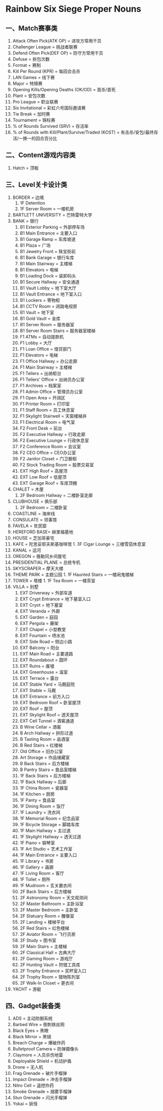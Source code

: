 **Rainbow Six Siege Proper Nouns**
==================================
 
 一、Match赛事类
 -------------------
 
 1. Attack Often Pick(ATK OP) = 进攻方常用干员
 2. Challenger League = 挑战者联赛
 3. Defend Often Pick(DEF OP) = 防守方常用干员
 4. Defuse = 拆包次数
 5. Format = 赛制
 6. Kill Per Round (KPR) = 每回合击杀
 7. LAN Games = 线下赛
 8. Major = 特锦赛
 9. Opening Kills/Opening Deaths (OK/OD) = 首杀/首死
 10. Plant = 安包次数
 11. Pro League = 职业联赛
 12. Six Invitational = 彩虹六号国际邀请赛
 13. Tie Break = 加时赛
 14. Tournament = 锦标赛
 15. % of Rounds Survived (SRV) = 存活率
 16. % of Rounds with Kill/Plant/Survive/Traded (KOST) = 有击杀/安包/最终存活/一换一的回合百分比
 
 二、Content游戏内容类
 --------------------
 
 1. Hatch = 顶板
 
 三、Level关卡设计类
 ------------------
 
 1. BORDER = 边境
    1. 1F Detention
    2. 1F Server Room = 一楼机房
 2. BARTLETT UNIVERSITY = 巴特雷特大学
 3. BANK = 银行
    1. B1 Exterior Parking = 外部停车场
    2. B1 Main Entrance = 主要入口
    3. B1 Garage Ramp = 车库坡道
    4. B1 Plaza = 广场
    5. B1 Jewelry Front = 珠宝街前
    6. B1 Bank Garage = 银行车库
    7. B1 Main Stairway = 主楼梯
    8. B1 Elevators = 电梯
    9. B1 Loading Dock = 装卸码头
    10. B1 Secure Hallway = 安全通道
    11. B1 Vault Lobby = 地下室大厅
    12. B1 Vault Entrance = 地下室入口
    13. B1 Lockers = 寄物柜
    14. B1 CCTV Room = 闭路电视房
    15. B1 Vault = 地下室
    16. B1 Gold Vault = 金库
    17. B1 Server Room = 服务器室
    18. B1 Server Room Stairs = 服务器室楼梯
    19. F1 ATMs = 自动提款机
    20. F1 Lobby = 大厅
    21. F1 Loan Office = 借贷部门
    22. F1 Elevators = 电梯
    23. F1 Office Hallway = 办公走廊
    24. F1 Main Stairway = 主楼梯
    25. F1 Tellers = 出纳柜台
    26. F1 Tellers' Office = 出纳员办公室
    27. F1 Archives = 档案室
    28. F1 Admin Office = 管理员办公室
    29. F1 Open Area = 开阔区
    30. F1 Printer Room = 打印室
    31. F1 Staff Room = 员工休息室
    32. F1 Skylight Stairwell = 天窗楼梯井
    33. F1 Electrical Room = 电气室
    34. F2 Front Desk = 前台
    35. F2 Executive Hallway = 行政走廊
    36. F2 Executive Lounge = 行政休息室
    37. F2 Conference Room = 会议室
    38. F2 CEO Office = CEO办公室
    39. F2 Janitor Closet = 门卫橱柜
    40. F2 Stock Trading Room = 股票交易室
    41. EXT High Roof = 高屋顶
    42. EXT Low Roof = 低屋顶
    43. EXT Garage Roof = 车库顶棚
 4. CHALET = 木屋
    1. 2F Bedroom Hallway = 二楼卧室走廊
 5. CLUBHOUSE = 俱乐部
    1. 2F Bedroom = 二楼卧室
 6. COASTLINE = 海岸线
 7. CONSULATE = 领事馆
 8. FAVELA = 贫民窟
 9. HEREFORD BASE= 赫里福基地
 10. HOUSE = 芝加哥豪宅
 11. KAFE = 陀思妥耶夫斯基咖啡馆
    1. 3F Cigar Lounge = 三楼雪茄休息室
 12. KANAL = 运河
 13. OREGON = 俄勒冈乡间屋宅
 14. PRESIDENTIAL PLANE = 总统专机
 15. SKYSCRAPER = 摩天大楼
 16. THEME PARK = 主题公园
    1. 1F Haunted Stairs = 一楼闹鬼楼梯
 17. TOWER = 塔楼
    1. 1F Tea Room = 一楼茶室
 18. VILLA = 别墅
     1.	EXT Driverway = 外部车道
     2.	EXT Crypt Entrance = 地下墓室入口 
     3.	EXT Cryot = 地下墓室
     4.	EXT Veranda = 外廊
     5.	EXT Garden = 庭园
     6.	EXT Pergola = 藤架
     7.	EXT Chapel = 小型教堂
     8.	EXT Fountain = 喷水池
     9.	EXT Side Road = 侧边小路
     10.	EXT Balcony = 阳台
     11.	EXT Main Road = 主要道路
     12.	EXT Roundabout = 圆环
     13.	EXT Ruins = 废墟
     14.	EXT Greenhouse = 温室
     15.	EXT Terrace = 露台
     16.	EXT Stable Yard = 马厩庭院
     17.	EXT Stable = 马厩
     18.	EXT Entrance = 前方入口
     19.	EXT Bedroom Roof = 卧室屋顶
     20.	EXT Roof = 屋顶
     21.	EXT Skylight Roof = 透天屋顶 
     22.	EXT Cell Tunnel = 酒窖通道
     23.	B Wine Cellar = 酒窖
     24.	B Arch Hallway = 拱形过道
     25.	B Tasting Room = 品酒室
     26.	B Red Stairs = 红楼梯
     27.	Old Office = 旧办公室
     28.	Art Storage = 作品储藏室
     29.	B Back Stairs = 后方楼梯
     30.	B Pantry Stairs = 食品室楼梯
     31.	1F Back Stairs = 后方楼梯
     32.	1F Back Hallway = 后廊
     33.	1F China Room = 瓷器室
     34.	1F Kitchen = 厨房
     35.	1F Panty = 食品室
     36.	1F Dining Room = 饭厅
     37.	1F Laundry = 洗衣间
     38.	1F Memorial Room = 纪念品室
     39.	1F Bicycle Storage = 脚踏车库
     40.	1F Main Hallway = 主过道
     41.	1F Skylight Hallway = 透天过道
     42.	1F Piano = 钢琴室
     43.	1F Art Studio = 艺术工作室
     44.	1F Main Entrance = 主要入口
     45.	1F Library = 书房
     46.	1F Gallery = 画廊
     47.	1F Living Room = 客厅
     48.	1F Tollet = 厕所
     49.	1F Mudroom = 玄关置衣间
     50.	2F Back Stairs = 后方楼梯
     51.	2F Astronomy Room = 天文观测间
     52.	2F Master Bathroom = 主卧浴室
     53.	2F Master Bedroom = 主卧室
     54.	2F Statuary Room = 雕像室
     55.	2F Landing = 楼梯平台
     56.	2F Red Stairs = 红色楼梯
     57.	2F Aviator Room = 飞行员房
     58.	2F Study = 图书室
     59.	2F Main Stairs = 主楼梯
     60.	2F Classical Hall = 古典大厅
     61.	2F Gaming Room = 游戏厅
     62.	2F Hunting Vault = 狩猎工具库
     63.	2F Trophy Entrance = 奖杯室入口
     64.	2F Trophy Room = 猎物陈列室
     65.	2F Walk-In Closet = 更衣间
 19. YACHT = 游艇

 四、Gadget装备类
 ----------------
 
 1. ADS = 主动防御系统
 2. Barbed Wire = 倒刺铁丝网
 3. Black Eyes = 黑眼
 4. Black Mirror = 黑镜
 5. Breach Charge = 爆破炸药
 6. Bulletproof Camera = 防弹摄像头
 7. Claymore = 人员杀伤地雷
 8. Deployable Shield =  机动护盾
 9. Drone = 无人机
 10. Frag Grenade = 破片手榴弹
 11. Impact Grenade = 冲击手榴弹
 12. Nitro Cell = 遥控炸药
 13. Smoke Grenade = 烟雾手榴弹
 14. Stun Grenade = 闪光手榴弹
 15. Yokai = 妖怪

